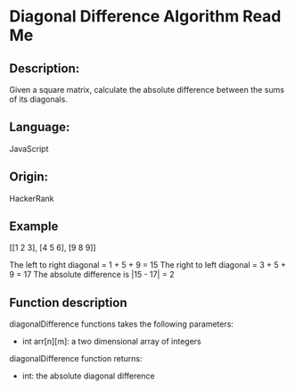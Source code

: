 # Diagonal Difference Algorithm Read Me

## Description:

Given a square matrix, calculate the absolute difference between the sums of its diagonals.

## Language:

JavaScript

## Origin:

HackerRank

## Example

[[1 2 3],
 [4 5 6],
 [9 8 9]]

The left to right diagonal = 1 + 5 + 9 = 15
The right to left diagonal = 3 + 5 + 9 = 17
The absolute difference is |15 - 17| = 2

## Function description

diagonalDifference functions takes the following parameters:
- int arr[n][m]: a two dimensional array of integers

diagonalDifference function returns:
- int: the absolute diagonal difference